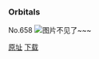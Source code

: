 ### Orbitals
No.658
![图片不见了~~~](https://imgs.xkcd.com/comics/orbitals.png)

[原址](https://xkcd.com//658) [下载](https://imgs.xkcd.com/comics/orbitals.png)

